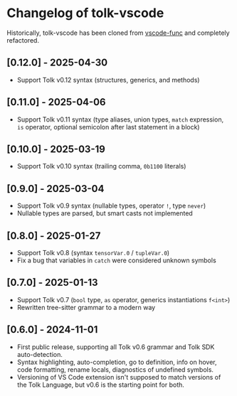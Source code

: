 # Changelog of tolk-vscode

Historically, tolk-vscode has been cloned from [vscode-func](https://github.com/tonwhales/vscode-func)
and completely refactored.

## [0.12.0] - 2025-04-30

* Support Tolk v0.12 syntax (structures, generics, and methods)

## [0.11.0] - 2025-04-06

* Support Tolk v0.11 syntax (type aliases, union types, `match` expression, `is` operator, optional semicolon after last statement in a block)

## [0.10.0] - 2025-03-19

* Support Tolk v0.10 syntax (trailing comma, `0b1100` literals)

## [0.9.0] - 2025-03-04

* Support Tolk v0.9 syntax (nullable types, operator `!`, type `never`)
* Nullable types are parsed, but smart casts not implemented

## [0.8.0] - 2025-01-27

* Support Tolk v0.8 (syntax `tensorVar.0` / `tupleVar.0`)
* Fix a bug that variables in `catch` were considered unknown symbols

## [0.7.0] - 2025-01-13

* Support Tolk v0.7 (`bool` type, `as` operator, generics instantiations `f<int>`)
* Rewritten tree-sitter grammar to a modern way

## [0.6.0] - 2024-11-01

* First public release, supporting all Tolk v0.6 grammar and Tolk SDK auto-detection.
* Syntax highlighting, auto-completion, go to definition, info on hover, code formatting, rename locals, diagnostics of undefined symbols.
* Versioning of VS Code extension isn't supposed to match versions of the Tolk Language, but v0.6 is the starting point for both.
